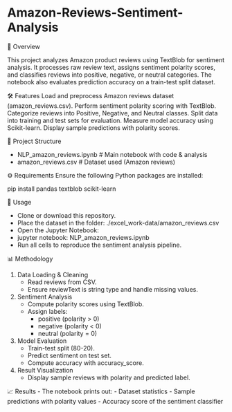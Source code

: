 # Amazon-Reviews-Sentiment-Analysis

📌 Overview

This project analyzes Amazon product reviews using TextBlob for sentiment analysis. It processes raw review text, assigns sentiment polarity scores, and classifies reviews into positive, negative, or neutral categories. The notebook also evaluates prediction accuracy on a train-test split dataset.

🛠️ Features
Load and preprocess Amazon reviews dataset (amazon_reviews.csv).
Perform sentiment polarity scoring with TextBlob.
Categorize reviews into Positive, Negative, and Neutral classes.
Split data into training and test sets for evaluation.
Measure model accuracy using Scikit-learn.
Display sample predictions with polarity scores.

📂 Project Structure
- NLP_amazon_reviews.ipynb     # Main notebook with code & analysis
- amazon_reviews.csv  # Dataset used (Amazon reviews)

⚙️ Requirements
Ensure the following Python packages are installed:

pip install pandas textblob scikit-learn

🚀 Usage
- Clone or download this repository.
- Place the dataset in the folder: ./excel_work-data/amazon_reviews.csv
- Open the Jupyter Notebook:
- jupyter notebook: NLP_amazon_reviews.ipynb
- Run all cells to reproduce the sentiment analysis pipeline.

📊 Methodology
1.  Data Loading & Cleaning
      -  Read reviews from CSV.
      -  Ensure reviewText is string type and handle missing values.
2.  Sentiment Analysis
      -  Compute polarity scores using TextBlob.
      -  Assign labels:
            - positive (polarity > 0)
            - negative (polarity < 0)
            - neutral (polarity = 0)
3.  Model Evaluation
      -  Train-test split (80-20).
      -  Predict sentiment on test set.
      -  Compute accuracy with accuracy_score.
4.  Result Visualization
      -  Display sample reviews with polarity and predicted label.

📈 Results
    - The notebook prints out:
        - Dataset statistics
        - Sample predictions with polarity values
        - Accuracy score of the sentiment classifier
